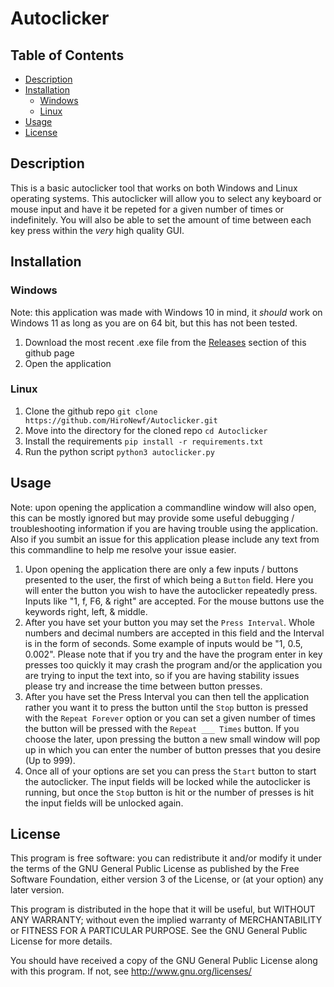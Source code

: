 # Autoclicker
## Table of Contents 
* [Description](https://github.com/HiroNewf/Autoclicker/blob/main/README.md#desciption)
* [Installation](https://github.com/HiroNewf/Autoclicker/blob/main/README.md#installation)
  * [Windows](https://github.com/HiroNewf/Autoclicker/blob/main/README.md#windows)
  * [Linux](https://github.com/HiroNewf/Autoclicker/blob/main/README.md#linux)
* [Usage](https://github.com/HiroNewf/Autoclicker/blob/main/README.md#linux)
* [License](https://github.com/HiroNewf/Autoclicker/blob/main/README.md#linux)
## Description
This is a basic autoclicker tool that works on both Windows and Linux operating systems. This autoclicker will allow you to select any keyboard or mouse input and have it be repeted for a given number of times or indefinitely. You will also be able to set the amount of time between each key press within the *very* high quality GUI. 
## Installation
### Windows
Note: this application was made with Windows 10 in mind, it *should* work on Windows 11 as long as you are on 64 bit, but this has not been tested. 
1. Download the most recent .exe file from the [Releases](https://github.com/HiroNewf/Autoclicker/releases) section of this github page
2. Open the application 
### Linux
1. Clone the github repo `git clone https://github.com/HiroNewf/Autoclicker.git`
2. Move into the directory for the cloned repo `cd Autoclicker`
3. Install the requirements `pip install -r requirements.txt`
4. Run the python script `python3 autoclicker.py`
## Usage
Note: upon opening the application a commandline window will also open, this can be mostly ignored but may provide some useful debugging / troubleshooting information if you are having trouble using the application. Also if you sumbit an issue for this application please include any text from this commandline to help me resolve your issue easier. 
1. Upon opening the application there are only a few inputs / buttons presented to the user, the first of which being a `Button` field. Here you will enter the button you wish to have the autoclicker repeatedly press. Inputs like "1, f, F6, & right" are accepted. For the mouse buttons use the keywords right, left, & middle. 
2. After you have set your button you may set the `Press Interval`. Whole numbers and decimal numbers are accepted in this field and the Interval is in the form of seconds. Some example of inputs would be "1, 0.5, 0.002". Please note that if you try and the have the program enter in key presses too quickly it may crash the program and/or the application you are trying to input the text into, so if you are having stability issues please try and increase the time between button presses.
3. After you have set the Press Interval you can then tell the application rather you want it to press the button until the `Stop` button is pressed with the `Repeat Forever` option or you can set a given number of times the button will be pressed with the `Repeat ___ Times` button. If you choose the later, upon pressing the button a new small window will pop up in which you can enter the number of button presses that you desire (Up to 999).  
4. Once all of your options are set you can press the `Start` button to start the autoclicker. The input fields will be locked while the autoclicker is running, but once the `Stop` button is hit or the number of presses is hit the input fields will be unlocked again. 
## License 
This program is free software: you can redistribute it and/or modify it under the terms of the GNU General Public License as published by the Free Software Foundation, either version 3 of the License, or (at your option) any later version.

This program is distributed in the hope that it will be useful, but WITHOUT ANY WARRANTY; without even the implied warranty of MERCHANTABILITY or FITNESS FOR A PARTICULAR PURPOSE. See the GNU General Public License for more details.

You should have received a copy of the GNU General Public License along with this program. If not, see http://www.gnu.org/licenses/
